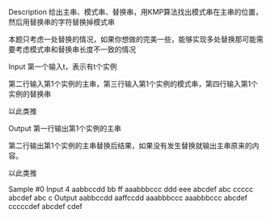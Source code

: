 Description
给出主串、模式串、替换串，用KMP算法找出模式串在主串的位置，然后用替换串的字符替换掉模式串

本题只考虑一处替换的情况，如果你想做的完美一些，能够实现多处替换那可能需要考虑模式串和替换串长度不一致的情况

Input
第一个输入t，表示有t个实例

第二行输入第1个实例的主串，第三行输入第1个实例的模式串，第四行输入第1个实例的替换串

以此类推

Output
第一行输出第1个实例的主串

第二行输出第1个实例的主串替换后结果，如果没有发生替换就输出主串原来的内容。

以此类推

Sample
#0
Input
4
aabbccdd
bb
ff
aaabbbccc
ddd
eee
abcdef
abc
ccccc
abcdef
abc
c
Output
aabbccdd
aaffccdd
aaabbbccc
aaabbbccc
abcdef
cccccdef
abcdef
cdef